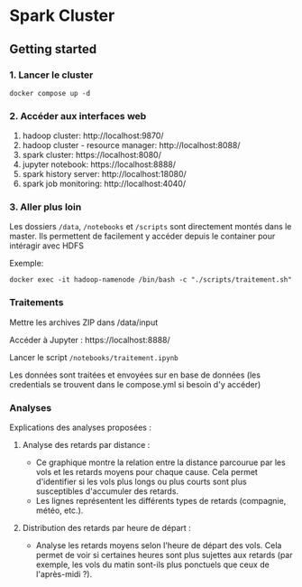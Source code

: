 # Spark Cluster

## Getting started

### 1. Lancer le cluster
```
docker compose up -d
```

### 2. Accéder aux interfaces web

1. hadoop cluster: http://localhost:9870/
2. hadoop cluster - resource manager: http://localhost:8088/
3. spark cluster: https://localhost:8080/
4. jupyter notebook: https://localhost:8888/
5. spark history server: http://localhost:18080/
6. spark job monitoring: http://localhost:4040/

### 3. Aller plus loin

Les dossiers `/data`, `/notebooks` et `/scripts` sont directement montés dans le master.
Ils permettent de facilement y accéder depuis le container pour intéragir avec HDFS

Exemple:
```
docker exec -it hadoop-namenode /bin/bash -c "./scripts/traitement.sh"
```

### Traitements

Mettre les archives ZIP dans /data/input

Accéder à Jupyter : https://localhost:8888/

Lancer le script `/notebooks/traitement.ipynb`

Les données sont traitées et envoyées sur en base de données (les credentials se trouvent dans le compose.yml si besoin d'y accéder)

### Analyses

Explications des analyses proposées :

1. Analyse des retards par distance :
    - Ce graphique montre la relation entre la distance parcourue par les vols et les retards moyens pour chaque cause. Cela permet d'identifier si les vols plus longs ou plus courts sont plus susceptibles d'accumuler des retards.
    - Les lignes représentent les différents types de retards (compagnie, météo, etc.).

2. Distribution des retards par heure de départ :
    - Analyse les retards moyens selon l'heure de départ des vols. Cela permet de voir si certaines heures sont plus sujettes aux retards (par exemple, les vols du matin sont-ils plus ponctuels que ceux de l'après-midi ?).